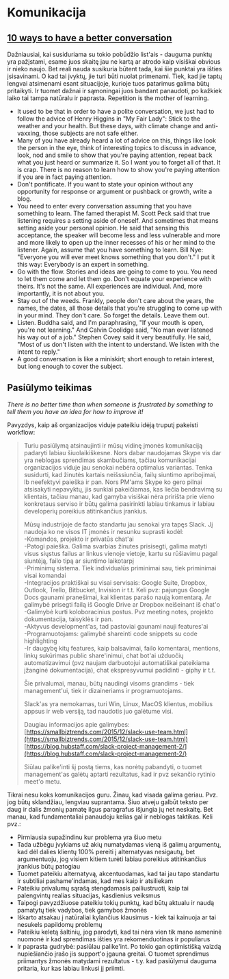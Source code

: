 # Komunikacija

## [10 ways to have a better conversation](https://www.ted.com/talks/celeste_headlee_10_ways_to_have_a_better_conversation)

Dažniausiai, kai susiduriama su tokio pobūdžio list'ais - dauguma punktų yra pažįstami, esame juos skaitę jau ne kartą ar atrodo kaip visiškai obvious ir nieko naujo. Bet reali nauda susikuria būtent tada, kai šie punktai yra išties įsisavinami. O kad tai įvyktų, jie turi būti nuolat primenami. Tiek, kad jie taptų lengvai atsimenami esant situacijoje, kurioje tuos patarimus galima būtų pritaikyti. Ir tuomet dažnai ir sąmoningai juos bandant panaudoti, po kažkiek laiko tai tampa natūralu ir paprasta. Repetition is the mother of learning.

* It used to be that in order to have a polite conversation, we just had to follow the advice of Henry Higgins in "My Fair Lady": Stick to the weather and your health. But these days, with climate change and anti-vaxxing, those subjects are not safe either. 
* Many of you have already heard a lot of advice on this, things like look the person in the eye, think of interesting topics to discuss in advance, look, nod and smile to show that you're paying attention, repeat back what you just heard or summarize it. So I want you to forget all of that. It is crap. There is no reason to learn how to show you're paying attention if you are in fact paying attention.
* Don't pontificate. If you want to state your opinion without any opportunity for response or argument or pushback or growth, write a blog.
* You need to enter every conversation assuming that you have something to learn. The famed therapist M. Scott Peck said that true listening requires a setting aside of oneself. And sometimes that means setting aside your personal opinion. He said that sensing this acceptance, the speaker will become less and less vulnerable and more and more likely to open up the inner recesses of his or her mind to the listener. Again, assume that you have something to learn. Bill Nye: "Everyone you will ever meet knows something that you don't." I put it this way: Everybody is an expert in something.
* Go with the flow. Stories and ideas are going to come to you. You need to let them come and let them go. Don't equate your experience with theirs. It's not the same. All experiences are individual. And, more importantly, it is not about you.
* Stay out of the weeds. Frankly, people don't care about the years, the names, the dates, all those details that you're struggling to come up with in your mind. They don't care. So forget the details. Leave them out.
* Listen. Buddha said, and I'm paraphrasing, "If your mouth is open, you're not learning." And Calvin Coolidge said, "No man ever listened his way out of a job." Stephen Covey said it very beautifully. He said, "Most of us don't listen with the intent to understand. We listen with the intent to reply."
* A good conversation is like a miniskirt; short enough to retain interest, but long enough to cover the subject.

## Pasiūlymo teikimas

_There is no better time than when someone is frustrated by something to tell them you have an idea for how to improve it!_

Pavyzdys, kaip aš organizacijos viduje pateikiu idėją truputį pakeisti workflow:

> Turiu pasiūlymą atsinaujinti ir mūsų vidinę įmonės komunikaciją padaryti labiau šiuolaikiškesne. Nors dabar naudojamas Skype vis dar yra neblogas sprendimas skambučiams, tačiau komunikacijai organizacijos viduje jau senokai nebėra optimalus variantas. Tenka susidurti, kad žinutės kartais neišssiunčia, failų siuntimo apribojimai, lb neefektyvi paieška ir pan. Nors PM'ams Skype ko gero pilnai atsisakyti nepavyktų, jis sunkiai pakeičiamas, kas liečia bendravimą su klientais, tačiau manau, kad gamyba visiškai nėra pririšta prie vieno konkretaus serviso ir būtų galima pasirinkti labiau tinkamus ir labiau developerių poreikius atitinkančius įrankius.  
>   
> Mūsų industrijoje de facto standartu jau senokai yra tapęs Slack. Jį naudoja ko ne visos IT įmonės ir nesunku suprasti kodėl:  
> -Komandos, projekto ir privatūs chat'ai  
> -Patogi paieška. Galima svarbias žinutes prisisegti, galima matyti visus siųstus failus ar linkus vienoje vietoje, kartu su rūšiavimu pagal siuntėją, failo tipą ar siuntimo laikotarpį  
> -Priminimų sistema. Tiek individualūs priminimai sau, tiek priminimai visai komandai  
> -Integracijos praktiškai su visai servisais: Google Suite, Dropbox, Outlook, Trello, Bitbucket, Invision ir t.t. Keli pvz: pajungus Google Docs gaunami pranešimai, kai klientas parašo naują komentarą. Ar galimybė prisegti failą iš Google Drive ar Dropbox neišeinant iš chat'o  
> -Galimybė kurti koloboracinius postus. Pvz meeting notes, projekto dokumentacija, taisyklės ir pan.  
> -Aktyvus development'as, tad pastoviai gaunami nauji features'ai  
> -Programuotojams: galimybė shareinti code snippets su code highlighting  
> -Ir daugybę kitų features, kaip balsavimai, failo komentarai, mentions, linkų sukūrimas public share'inimui, chat bot'ai užduočių automatizavimui \(pvz naujam darbuotojui automatiškai pateikiama įžanginė dokumentacija\), chat ekspresyvumui padidinti - giphy ir t.t.  
>   
> Šie privalumai, manau, būtų naudingi visoms grandims - tiek management'ui, tiek ir dizaineriams ir programuotojams.  
>   
> Slack'as yra nemokamas, turi Win, Linux, MacOS klientus, mobilius appsus ir web versiją, tad naudotis juo galėtume visi.  
>   
> Daugiau informacijos apie galimybes:  
> [https://smallbiztrends.com/2015/12/slack-use-team.html](https://smallbiztrends.com/2015/12/slack-use-team.html)  
> [https://blog.hubstaff.com/slack-project-management-2/](https://blog.hubstaff.com/slack-project-management-2/)  
>   
> Siūlau palike'inti šį postą tiems, kas norėtų pabandyti, o tuomet management'as galėtų aptarti rezultatus, kad ir pvz sekančio rytinio meet'o metu.

Tikrai nesu koks komunikacijos guru. Žinau, kad visada galima geriau. Pvz. jog būtų sklandžiau, lengviau suprantama. Šiuo atveju galbūt teksto per daug ir dalis žmonių pamatę ilgus paragrafus išjungia jų net neskaitę. Bet manau, kad fundamentaliai panaudoju kelias gal ir neblogas taktikas. Keli pvz.:

* Pirmiausia supažindinu kur problema yra šiuo metu
* Tada užbėgu įvykiams už akių numatydamas vieną iš galimų argumentų, kad dėl dalies klientų 100% pereiti į alternatyvas nesigautų, bet argumentuoju, jog visiem kitiem turėti labiau poreikius atitinkančius įrankius būtų patogiau
* Tuomet pateikiu alternatyvą, akcentuodamas, kad tai jau tapo standartu ir subtiliai pashame'indamas, kad mes kaip ir atsiliekam
* Pateikiu privalumų sąrašą stengdamasis pailiustruoti, kaip tai palengvintų realias situacijas, kasdienius veiksmus
* Taipogi pavyzdžiuose pateikiu tokių punktų, kad būtų aktualu ir naudą pamatytų tiek vadybos, tiek gamybos žmonės
* Iškarto atsakau į natūraliai kylančius klausimus - kiek tai kainuoja ar tai nesukels papildomų problemų
* Pateikiu keletą šaltinių, jog parodyti, kad tai nėra vien tik mano asmeninė nuomonė ir kad sprendimas išties yra rekomenduotinas ir populiarus
* Ir paprasta gudrybė: pasiūlau palike'int. Po tokio gan optimistišką vaizdą nupiešiančio įrašo jis support'o įgauna greitai. O tuomet sprendimus priimantys žmonės matydami rezultatus - t.y. kad pasiūlymui dauguma pritaria, kur kas labiau linkusi jį priimti.

